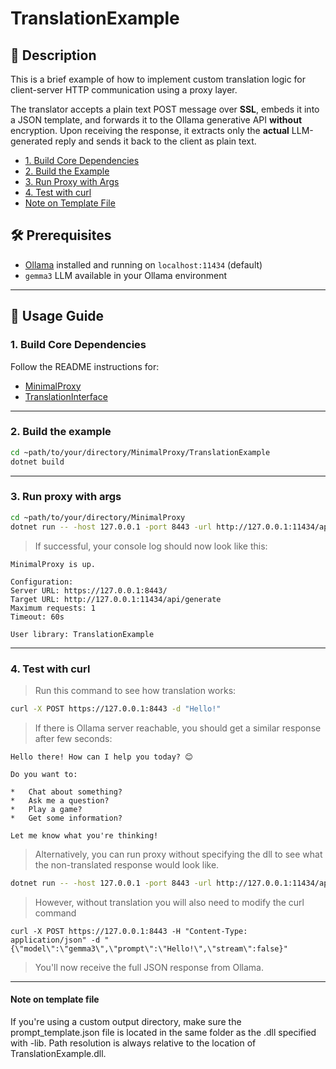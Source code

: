 # TranslationExample

## 🧾 Description

This is a brief example of how to implement custom translation logic for client-server HTTP communication using a proxy layer.

The translator accepts a plain text POST message over **SSL**, embeds it into a JSON template, and forwards it to the Ollama generative API **without** encryption. 
Upon receiving the response, it extracts only the **actual** LLM-generated reply and sends it back to the client as plain text.

- [1. Build Core Dependencies](#1-build-core-dependencies)
- [2. Build the Example](#2-build-the-example)
- [3. Run Proxy with Args](#3-run-proxy-with-args)
- [4. Test with curl](#4-test-with-curl)
- [Note on Template File](#note-on-template-file)


## 🛠️ Prerequisites

- [Ollama](https://ollama.com/) installed and running on `localhost:11434` (default) 
- `gemma3` LLM available in your Ollama environment


---

## 🚀 Usage Guide

### 1. Build Core Dependencies

Follow the README instructions for:

- [MinimalProxy](../README.md)  
- [TranslationInterface](../TranslationInterface/README.md)

---

### 2. Build the example

```sh
cd ~path/to/your/directory/MinimalProxy/TranslationExample
dotnet build
```

---

### 3. Run proxy with args
```sh
cd ~path/to/your/directory/MinimalProxy
dotnet run -- -host 127.0.0.1 -port 8443 -url http://127.0.0.1:11434/api/generate -timeout 60 -lib TranslationExample/bin/Debug/net9.0/TranslationExample.dll
```

>If successful, your console log should now look like this:

```
MinimalProxy is up.

Configuration:
Server URL: https://127.0.0.1:8443/
Target URL: http://127.0.0.1:11434/api/generate
Maximum requests: 1
Timeout: 60s

User library: TranslationExample

```

---

### 4. Test with **curl**

>Run this command to see how translation works:

```sh
curl -X POST https://127.0.0.1:8443 -d "Hello!"
```

>If there is Ollama server reachable, you should get a similar response after few seconds:

```
Hello there! How can I help you today? 😊

Do you want to:

*   Chat about something?
*   Ask me a question?
*   Play a game?
*   Get some information?

Let me know what you're thinking!
```

>Alternatively, you can run proxy without specifying the dll to see what the non-translated response would look like.

```sh
dotnet run -- -host 127.0.0.1 -port 8443 -url http://127.0.0.1:11434/api/generate -timeout 60
```

>However, without translation you will also need to modify the curl command

```
curl -X POST https://127.0.0.1:8443 -H "Content-Type: application/json" -d "{\"model\":\"gemma3\",\"prompt\":\"Hello!\",\"stream\":false}"
```

>You'll now receive the full JSON response from Ollama.

---

#### Note on template file

If you're using a custom output directory, make sure the prompt_template.json file is located in the same folder as the .dll specified with -lib. 
Path resolution is always relative to the location of TranslationExample.dll.
